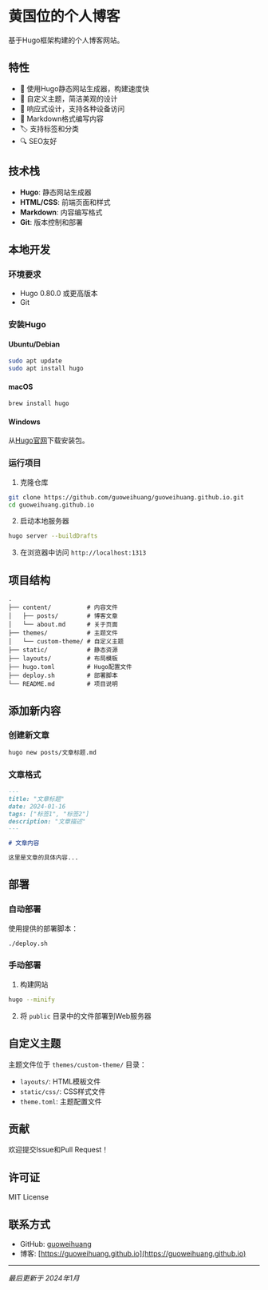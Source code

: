 # 黄国位的个人博客

基于Hugo框架构建的个人博客网站。

## 特性

- 🚀 使用Hugo静态网站生成器，构建速度快
- 🎨 自定义主题，简洁美观的设计
- 📱 响应式设计，支持各种设备访问
- 📝 Markdown格式编写内容
- 🏷️ 支持标签和分类
- 🔍 SEO友好

## 技术栈

- **Hugo**: 静态网站生成器
- **HTML/CSS**: 前端页面和样式
- **Markdown**: 内容编写格式
- **Git**: 版本控制和部署

## 本地开发

### 环境要求

- Hugo 0.80.0 或更高版本
- Git

### 安装Hugo

#### Ubuntu/Debian
```bash
sudo apt update
sudo apt install hugo
```

#### macOS
```bash
brew install hugo
```

#### Windows
从[Hugo官网](https://gohugo.io/installation/windows/)下载安装包。

### 运行项目

1. 克隆仓库
```bash
git clone https://github.com/guoweihuang/guoweihuang.github.io.git
cd guoweihuang.github.io
```

2. 启动本地服务器
```bash
hugo server --buildDrafts
```

3. 在浏览器中访问 `http://localhost:1313`

## 项目结构

```
.
├── content/          # 内容文件
│   ├── posts/        # 博客文章
│   └── about.md      # 关于页面
├── themes/           # 主题文件
│   └── custom-theme/ # 自定义主题
├── static/           # 静态资源
├── layouts/          # 布局模板
├── hugo.toml         # Hugo配置文件
├── deploy.sh         # 部署脚本
└── README.md         # 项目说明
```

## 添加新内容

### 创建新文章
```bash
hugo new posts/文章标题.md
```

### 文章格式
```markdown
---
title: "文章标题"
date: 2024-01-16
tags: ["标签1", "标签2"]
description: "文章描述"
---

# 文章内容

这里是文章的具体内容...
```

## 部署

### 自动部署
使用提供的部署脚本：
```bash
./deploy.sh
```

### 手动部署
1. 构建网站
```bash
hugo --minify
```

2. 将 `public` 目录中的文件部署到Web服务器

## 自定义主题

主题文件位于 `themes/custom-theme/` 目录：

- `layouts/`: HTML模板文件
- `static/css/`: CSS样式文件
- `theme.toml`: 主题配置文件

## 贡献

欢迎提交Issue和Pull Request！

## 许可证

MIT License

## 联系方式

- GitHub: [guoweihuang](https://github.com/guoweihuang)
- 博客: [https://guoweihuang.github.io](https://guoweihuang.github.io)

---

*最后更新于 2024年1月* 